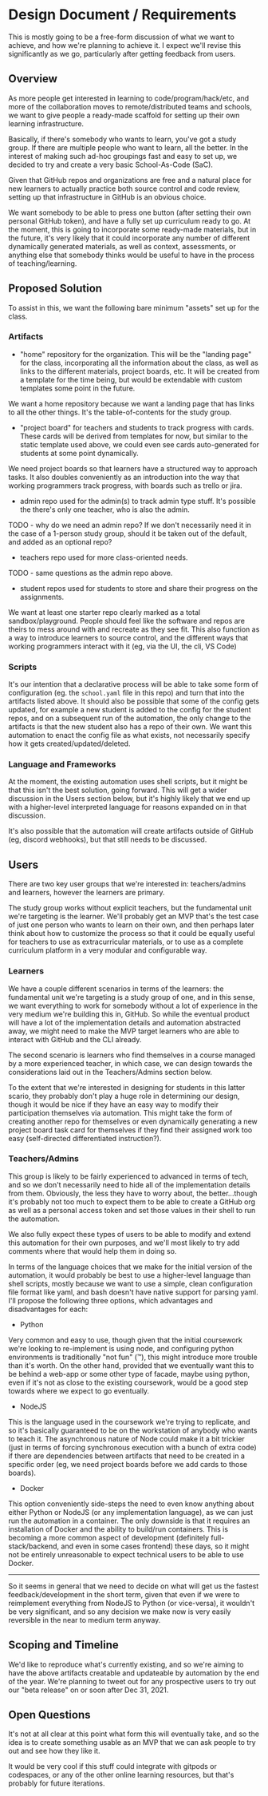# Design Document / Requirements

This is mostly going to be a free-form discussion of what we want to achieve, and how we're planning to achieve it. I expect we'll revise this significantly as we go, particularly after getting feedback from users.

## Overview

As more people get interested in learning to code/program/hack/etc, and more of the collaboration moves to remote/distributed teams and schools, we want to give people a ready-made scaffold for setting up their own learning infrastructure.

Basically, if there's somebody who wants to learn, you've got a study group. If there are multiple people who want to learn, all the better. In the interest of making such ad-hoc groupings fast and easy to set up, we decided to try and create a very basic School-As-Code (SaC).

Given that GitHub repos and organizations are free and a natural place for new learners to actually practice both source control and code review, setting up that infrastructure in GitHub is an obvious choice.

We want somebody to be able to press one button (after setting their own personal GitHub token), and have a fully set up curriculum ready to go. At the moment, this is going to incorporate some ready-made materials, but in the future, it's very likely that it could incorporate any number of different dynamically generated materials, as well as context, assessments, or anything else that somebody thinks would be useful to have in the process of teaching/learning.


## Proposed Solution

To assist in this, we want the following bare minimum "assets" set up for the class.


### Artifacts

- "home" repository for the organization. This will be the "landing page" for the class, incorporating all the information about the class, as well as links to the different materials, project boards, etc. It will be created from a template for the time being, but would be extendable with custom templates some point in the future.

We want a home repository because we want a landing page that has links to all the other things. It's the table-of-contents for the study group.

- "project board" for teachers and students to track progress with cards. These cards will be derived from templates for now, but similar to the static template used above, we could even see cards auto-generated for students at some point dynamically.

We need project boards so that learners have a structured way to approach tasks. It also doubles conveniently as an introduction into the way that working programmers track progress, with boards such as trello or jira.

- admin repo used for the admin(s) to track admin type stuff. It's possible the there's only one teacher, who is also the admin.

TODO - why do we need an admin repo? If we don't necessarily need it in the case of a 1-person study group, should it be taken out of the default, and added as an optional repo?

- teachers repo used for more class-oriented needs.

TODO - same questions as the admin repo above.

- student repos used for students to store and share their progress on the assignments.

We want at least one starter repo clearly marked as a total sandbox/playground. People should feel like the software and repos are theirs to mess around with and recreate as they see fit. This also function as a way to introduce learners to source control, and the different ways that working programmers interact with it (eg, via the UI, the cli, VS Code)

### Scripts

It's our intention that a declarative process will be able to take some form of configuration (eg. the `school.yaml` file in this repo) and turn that into the artifacts listed above. It should also be possible that some of the config gets updated, for example a new student is added to the config for the student repos, and on a subsequent run of the automation, the only change to the artifacts is that the new student also has a repo of their own. We want this automation to enact the config file as what exists, not necessarily specify how it gets created/updated/deleted.


### Language and Frameworks

At the moment, the existing automation uses shell scripts, but it might be that this isn't the best solution, going forward. This will get a wider discussion in the Users section below, but it's highly likely that we end up with a higher-level interpreted language for reasons expanded on in that discussion.

It's also possible that the automation will create artifacts outside of GitHub (eg, discord webhooks), but that still needs to be discussed.


## Users

There are two key user groups that we're interested in: teachers/admins and learners, however the learners are primary.

The study group works without explicit teachers, but the fundamental unit we're targeting is the learner. We'll probably get an MVP that's the test case of just one person who wants to learn on their own, and then perhaps later think about how to customize the process so that it could be equally useful for teachers to use as extracurricular materials, or to use as a complete curriculum platform in a very modular and configurable way.

### Learners

We have a couple different scenarios in terms of the learners: the fundamental unit we're targeting is a study group of one, and in this sense, we want everything to work for somebody without a lot of experience in the very medium we're building this in, GitHub. So while the eventual product will have a lot of the implementation details and automation abstracted away, we might need to make the MVP target learners who are able to interact with GitHub and the CLI already.

The second scenario is learners who find themselves in a course managed by a more experienced teacher, in which case, we can design towards the considerations laid out in the Teachers/Admins section below.

To the extent that we're interested in designing for students in this latter scario, they probably don't play a huge role in determining our design, though it would be nice if they have an easy way to modify their participation themselves via automation. This might take the form of creating another repo for themselves or even dynamically generating a new project board task card for themselves if they find their assigned work too easy (self-directed differentiated instruction?).

### Teachers/Admins

This group is likely to be fairly experienced to advanced in terms of tech, and so we don't necessarily need to hide all of the implementation details from them. Obviously, the less they have to worry about, the better...though it's probably not too much to expect them to be able to create a GitHub org as well as a personal access token and set those values in their shell to run the automation.

We also fully expect these types of users to be able to modify and extend this automation for their own purposes, and we'll most likely to try add comments where that would help them in doing so.

In terms of the language choices that we make for the initial version of the automation, it would probably be best to use a higher-level language than shell scripts, mostly because we want to use a simple, clean configuration file format like yaml, and bash doesn't have native support for parsing yaml. I'll propose the following three options, which advantages and disadvantages for each:

- Python

Very common and easy to use, though given that the initial coursework we're looking to re-implement is using node, and configuring python environments is traditionally "not fun" (:tm:), this might introduce more trouble than it's worth. On the other hand, provided that we eventually want this to be behind a web-app or some other type of facade, maybe using python, even if it's not as close to the existing coursework, would be a good step towards where we expect to go eventually.

- NodeJS

This is the language used in the coursework we're trying to replicate, and so it's basically guaranteed to be on the workstation of anybody who wants to teach it. The asynchronous nature of Node could make it a bit trickier (just in terms of forcing synchronous execution with a bunch of extra code) if there are dependencies between artifacts that need to be created in a specific order (eg, we need project boards before we add cards to those boards).

- Docker

This option conveniently side-steps the need to even know anything about either Python or NodeJS (or any implementation language), as we can just run the automation in a container. The only downside is that it requires an installation of Docker and the ability to build/run containers. This is becoming a more common aspect of development (definitely full-stack/backend, and even in some cases frontend) these days, so it might not be entirely unreasonable to expect technical users to be able to use Docker.

---

So it seems in general that we need to decide on what will get us the fastest feedback/development in the short term, given that even if we were to reimplement everything from NodeJS to Python (or vice-versa), it wouldn't be very significant, and so any decision we make now is very easily reversible in the near to medium term anyway.

## Scoping and Timeline

We'd like to reproduce what's currently existing, and so we're aiming to have the above artifacts creatable and updateable by automation by the end of the year. We're planning to tweet out for any prospective users to try out our "beta release" on or soon after Dec 31, 2021.

## Open Questions

It's not at all clear at this point what form this will eventually take, and so the idea is to create something usable as an MVP that we can ask people to try out and see how they like it.

It would be very cool if this stuff could integrate with gitpods or codespaces, or any of the other online learning resources, but that's probably for future iterations.
